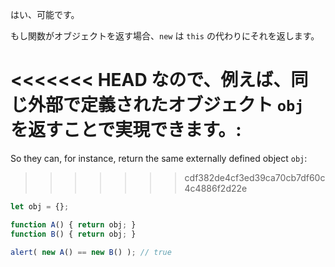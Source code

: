 はい、可能です。

もし関数がオブジェクトを返す場合、`new` は `this` の代わりにそれを返します。

<<<<<<< HEAD
なので、例えば、同じ外部で定義されたオブジェクト `obj` を返すことで実現できます。:
=======
So they can, for instance, return the same externally defined object `obj`:
>>>>>>> cdf382de4cf3ed39ca70cb7df60c4c4886f2d22e

```js run no-beautify
let obj = {};

function A() { return obj; }
function B() { return obj; }

alert( new A() == new B() ); // true
```
